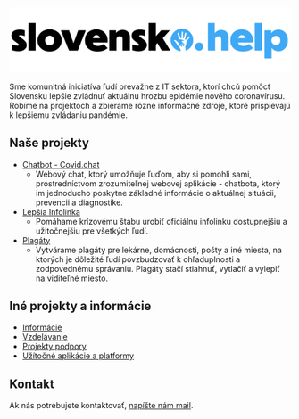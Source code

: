 ![slovensko.help](/images/slovensko-help.png)

Sme komunitná iniciatíva ľudí prevažne z IT sektora, ktorí chcú pomôcť Slovensku lepšie zvládnuť aktuálnu hrozbu epidémie nového coronavírusu. Robíme na projektoch a zbierame rôzne informačné zdroje, ktoré prispievajú k lepšiemu zvládaniu pandémie.

## Naše projekty

* [Chatbot - Covid.chat](/Chatbot---Covid.chat)
  * Webový chat, ktorý umožňuje ľuďom, aby si pomohli sami, prostredníctvom zrozumiteľnej webovej aplikácie - chatbota, ktorý im jednoducho poskytne základné informácie o aktuálnej situácii, prevencii a diagnostike.
* [Lepšia Infolinka](/Lepšia-Infolinka)
  * Pomáhame krízovému štábu urobiť oficiálnu infolinku dostupnejšiu a užitočnejšiu pre všetkých ľudí.
* [Plagáty](/Plag%C3%A1ty)
  * Vytvárame plagáty pre lekárne, domácnosti, pošty a iné miesta, na ktorých je dôležité ľudí povzbudzovať k ohľaduplnosti a zodpovednému správaniu. Plagáty stačí stiahnuť, vytlačiť a vylepiť na viditeľné miesto.

## Iné projekty a informácie

* [Informácie](/Inform%C3%A1cie)
* [Vzdelávanie](/Vzdel%C3%A1vanie)
* [Projekty podpory](/Projekty-podpory)
* [Užítočné aplikácie a platformy](/U%C5%BEito%C4%8Dn%C3%A9-aplik%C3%A1cie-a-platformy)

## Kontakt

Ak nás potrebujete kontaktovať, [napíšte nám mail](mailto:info@slovensko.help).
